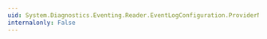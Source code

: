 ```yaml
---
uid: System.Diagnostics.Eventing.Reader.EventLogConfiguration.ProviderNames
internalonly: False
---
```

